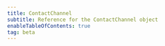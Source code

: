 ```yaml
---
title: ContactChannel
subtitle: Reference for the ContactChannel object
enableTableOfContents: true
tag: beta
---
```


<SdkContactChannel sdkName="React" /> 